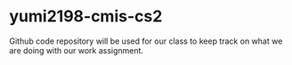 # yumi2198-cmis-cs2
Github code repository will be used for our class to keep track on what we are doing with our work assignment. 
